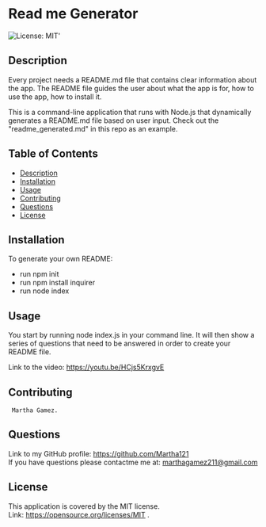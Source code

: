 # Read me Generator
  ![License: MIT](https://img.shields.io/badge/License-MIT-yellow.svg)' 
  ## Description
   Every project needs a README.md file that contains clear information about the app. The README file guides the user about what the app is for, how to use the app, how to install it.
   
   This is a command-line application that runs with Node.js that dynamically generates a README.md file based on user input. Check out the "readme_generated.md" in this repo as an example.

  ## Table of Contents
  - [Description](#description)
  - [Installation](#installation)
  - [Usage](#usage)
  - [Contributing](#contributing)
  - [Questions](#questions)
  - [License](#license)
  
  
  

  ## Installation
  To generate your own README:
   - run npm init
   - run npm install inquirer
   - run node index


  ## Usage
   You start by running node index.js in your command line. It will then show a series of questions that need to be answered in order to create your README file.<br/>

   Link to the video: https://youtu.be/HCjs5KrxgvE
  ## Contributing
     Martha Gamez.

  ## Questions
  Link to my GitHub profile: https://github.com/Martha121 <br/>
  If you have questions please contactme me at: marthagamez211@gmail.com

  ## License
  This application is covered by the MIT license.<br/>
  Link: https://opensource.org/licenses/MIT  . 
